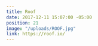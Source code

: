 ```yaml
---
title: Roof
date: 2017-12-11 15:07:00 -05:00
position: 21
image: "/uploads/ROOF.jpg"
link: https://roof.io/
---
```


